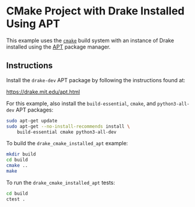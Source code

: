 # CMake Project with Drake Installed Using APT

This example uses the [`cmake`](https://cmake.org/) build system with an
instance of Drake installed using the
[APT](https://manpages.ubuntu.com/manpages/jammy/man8/apt.8.html) package
manager.

## Instructions

Install the `drake-dev` APT package by following the instructions found at:

<https://drake.mit.edu/apt.html>

For this example, also install the `build-essential`, `cmake`, and
`python3-all-dev` APT packages:

```bash
sudo apt-get update
sudo apt-get --no-install-recommends install \
    build-essential cmake python3-all-dev
```

To build the `drake_cmake_installed_apt` example:

```bash
mkdir build
cd build
cmake ..
make
```

To run the `drake_cmake_installed_apt` tests:

```bash
cd build
ctest .
```
